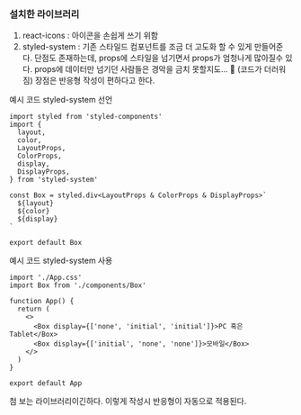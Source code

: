 ### 설치한 라이브러리

1. react-icons : 아이콘을 손쉽게 쓰기 위함
2. styled-system : 기존 스타일드 컴포넌트를 조금 더 고도화 할 수 있게 만들어준다.
   단점도 존재하는데, props에 스타일을 넘기면서 props가 엄청나게 많아질수 있다. props에 데이터만 넘기던 사람들은 경악을 금치 못할지도... 🥲 (코드가 더러워짐)
   장점은 반응형 작성이 편하다고 한다.

예시 코드 styled-system 선언

```tsx
import styled from 'styled-components'
import {
  layout,
  color,
  LayoutProps,
  ColorProps,
  display,
  DisplayProps,
} from 'styled-system'

const Box = styled.div<LayoutProps & ColorProps & DisplayProps>`
  ${layout}
  ${color}
  ${display}
`

export default Box
```

예시 코드 styled-system 사용

```tsx
import './App.css'
import Box from './components/Box'

function App() {
  return (
    <>
      <Box display={['none', 'initial', 'initial']}>PC 혹은 Tablet</Box>
      <Box display={['initial', 'none', 'none']}>모바일</Box>
    </>
  )
}

export default App
```

첨 보는 라이브러리이긴하다.
이렇게 작성시 반응형이 자동으로 적용된다.
